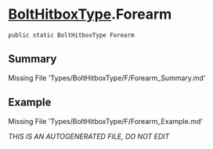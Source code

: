 # [BoltHitboxType](Types/BoltHitboxType.md).Forearm
`public static BoltHitboxType Forearm`
## Summary
Missing File 'Types/BoltHitboxType/F/Forearm_Summary.md'
## Example
Missing File 'Types/BoltHitboxType/F/Forearm_Example.md'

*THIS IS AN AUTOGENERATED FILE, DO NOT EDIT*
